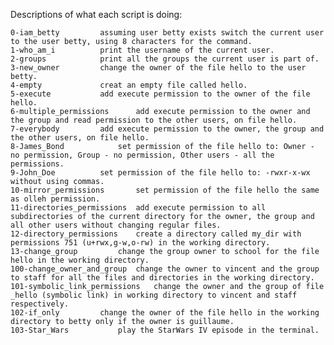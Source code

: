Descriptions of what each script is doing:

	0-iam_betty			assuming user betty exists switch the current user to the user betty, using 8 characters for the command.
	1-who_am_i			print the username of the current user.
	2-groups			print all the groups the current user is part of.
	3-new_owner			change the owner of the file hello to the user betty.
	4-empty				creat an empty file called hello.
	5-execute			add execute permission to the owner of the file hello.
	6-multiple_permissions		add execute permission to the owner and the group and read permission to the other users, on file hello.
	7-everybody			add execute permission to the owner, the group and the other users, on file hello.
	8-James_Bond			set permission of the file hello to: Owner - no permission, Group - no permission, Other users - all the permissions.
	9-John_Doe			set permission of the file hello to: -rwxr-x-wx without using commas.
	10-mirror_permissions		set permission of the file hello the same as olleh permission.
	11-directories_permissions	add execute permission to all subdirectories of the current directory for the owner, the group and all other users without changing regular files.
	12-directory_permissions	create a directory called my_dir with permissions 751 (u+rwx,g-w,o-rw) in the working directory.
	13-change_group			change the group owner to school for the file hello in the working directory.
	100-change_owner_and_group	change the owner to vincent and the group to staff for all the files and directories in the working directory.
	101-symbolic_link_permissions	change the owner and the group of file _hello (symbolic link) in working directory to vincent and staff respectively.
	102-if_only			change the owner of the file hello in the working directory to betty only if the owner is guillaume.
	103-Star_Wars			play the StarWars IV episode in the terminal.
